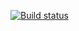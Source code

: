 [![Build status](https://ci.appveyor.com/api/projects/status/mh8qbndyn0kvy7dx?svg=true)](https://ci.appveyor.com/project/Vladimir62123/aqahomework-1-2)
